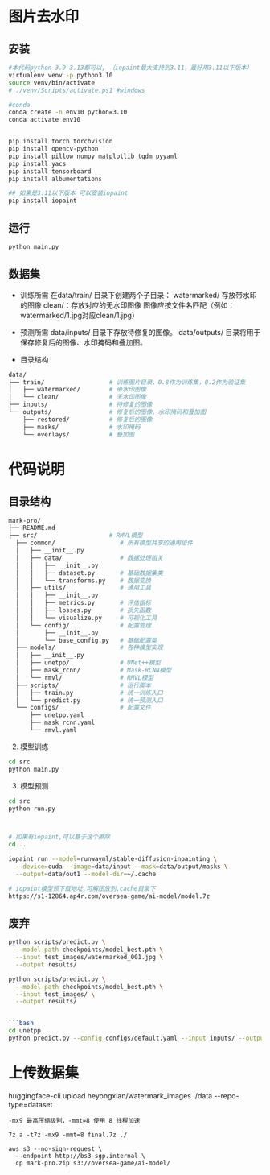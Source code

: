 # 图片去水印

## 安装
```bash
#本代码python 3.9-3.13都可以, （iopaint最大支持到3.11，最好用3.11以下版本）
virtualenv venv -p python3.10
source venv/bin/activate
# ./venv/Scripts/activate.ps1 #windows

#conda
conda create -n env10 python=3.10
conda activate env10


pip install torch torchvision
pip install opencv-python
pip install pillow numpy matplotlib tqdm pyyaml 
pip install yacs
pip install tensorboard
pip install albumentations

## 如果是3.11以下版本 可以安装iopaint
pip install iopaint
```

## 运行
```bash
python main.py
```

## 数据集

- 训练所需
在data/train/ 目录下创建两个子目录：
  watermarked/  存放带水印的图像
  clean/：存放对应的无水印图像
  图像应按文件名匹配（例如：watermarked/1.jpg对应clean/1.jpg）

- 预测所需
  data/inputs/   目录下存放待修复的图像。
  data/outputs/ 目录将用于保存修复后的图像、水印掩码和叠加图。

- 目录结构
```bash
data/
├── train/                  # 训练图片目录，0.8作为训练集，0.2作为验证集
│   ├── watermarked/        # 带水印图像
│   └── clean/              # 无水印图像
├── inputs/                 # 待修复的图像
└── outputs/                # 修复后的图像、水印掩码和叠加图
    ├── restored/           # 修复后的图像  
    ├── masks/              # 水印掩码
    └── overlays/           # 叠加图
```

# 代码说明

## 目录结构

```bash
mark-pro/
├── README.md
├── src/                    # RMVL模型
  ├── common/                  # 所有模型共享的通用组件
  │   ├── __init__.py
  │   ├── data/                # 数据处理相关
  │   │   ├── __init__.py
  │   │   ├── dataset.py       # 基础数据集类
  │   │   └── transforms.py    # 数据变换
  │   ├── utils/               # 通用工具
  │   │   ├── __init__.py
  │   │   ├── metrics.py       # 评估指标
  │   │   ├── losses.py        # 损失函数
  │   │   └── visualize.py     # 可视化工具
  │   └── config/              # 配置管理
  │       ├── __init__.py
  │       └── base_config.py   # 基础配置类
  ├── models/                  # 各种模型实现
  │   ├── __init__.py
  │   ├── unetpp/              # UNet++模型
  │   ├── mask_rcnn/           # Mask-RCNN模型
  │   └── rmvl/                # RMVL模型
  ├── scripts/                 # 运行脚本
  │   ├── train.py             # 统一训练入口
  │   └── predict.py           # 统一预测入口
  └── configs/                 # 配置文件
      ├── unetpp.yaml
      ├── mask_rcnn.yaml
      └── rmvl.yaml
``` 

2. 模型训练
```bash
cd src
python main.py
```


3. 模型预测
```bash
cd src
python run.py



# 如果有iopaint,可以基于这个擦除
cd ..

iopaint run --model=runwayml/stable-diffusion-inpainting \
  --device=cuda --image=data/input --mask=data/output/masks \
  --output=data/out1 --model-dir=~/.cache

# iopaint模型预下载地址,可解压放到.cache目录下
https://s1-12864.ap4r.com/oversea-game/ai-model/model.7z
```





## 废弃
```bash
python scripts/predict.py \
  --model-path checkpoints/model_best.pth \
  --input test_images/watermarked_001.jpg \
  --output results/

python scripts/predict.py \
  --model-path checkpoints/model_best.pth \
  --input test_images/ \
  --output results/


```bash
cd unetpp
python predict.py --config configs/default.yaml --input inputs/ --output results/
```





# 上传数据集

huggingface-cli upload heyongxian/watermark_images ./data --repo-type=dataset


```
-mx9 最高压缩级别，-mmt=8 使用 8 线程加速

7z a -t7z -mx9 -mmt=8 final.7z ./

aws s3 --no-sign-request \
  --endpoint http://bs3-sgp.internal \
  cp mark-pro.zip s3://oversea-game/ai-model/
```